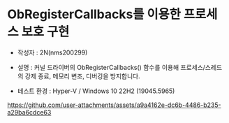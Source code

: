 # ObRegisterCallbacks를 이용한 프로세스 보호 구현

* 작성자 : 2N(nms200299)

* 설명 : 커널 드라이버의 ObRegisterCallbacks() 함수를 이용해
프로세스/스레드의 강제 종료, 메모리 변조, 디버깅을 방지합니다.

* 테스트 환경 : Hyper-V / Windows 10 22H2 (19045.5965)

https://github.com/user-attachments/assets/a9a4162e-dc6b-4486-b235-a29ba6cdce63
